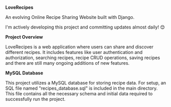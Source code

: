 **LoveRecipes**

An evolving Online Recipe Sharing Website built with Django.

I'm actively developing this project and committing updates almost daily! 😊

**Project Overview**

LoveRecipes is a web application where users can share and discover different recipes. It includes features like user authentication and authorization, searching recipes, recipe CRUD operations, saving recipes and there are still many ongoing additions of new features.

**MySQL Database**

This project utilizes a MySQL database for storing recipe data. For setup, an SQL file named "recipes_database.sql" is included in the main directory. This file contains all the necessary schema and initial data required to successfully run the project.


